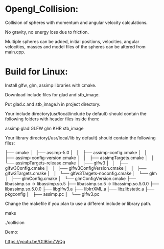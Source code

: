 # Opengl_Collision:

Collision of spheres with momentum and angular velocity calculations. 

No gravity, no energy loss due to friction.

Multiple spheres can be added, initial positions, velocities, angular velocities, masses and model files of the spheres can be altered from main.cpp.

# Build for Linux:

Install glfw, glm, assimp libraries with cmake.

Download include files for glad and stb_image.

Put glad.c and stb_image.h in project directory.

Your include directory(usr/local/include by default) should contain the following folders with header files inside them:

assimp  glad  GLFW  glm  KHR  stb_image

Your library directory(/usr/local/lib by default) should contain the following files:

├── cmake
│   ├── assimp-5.0
│   │   ├── assimp-config.cmake
│   │   ├── assimp-config-version.cmake
│   │   ├── assimpTargets.cmake
│   │   └── assimpTargets-release.cmake
│   ├── glfw3
│   │   ├── glfw3Config.cmake
│   │   ├── glfw3ConfigVersion.cmake
│   │   ├── glfw3Targets.cmake
│   │   └── glfw3Targets-noconfig.cmake
│   └── glm
│       ├── glmConfig.cmake
│       └── glmConfigVersion.cmake
├── libassimp.so -> libassimp.so.5
├── libassimp.so.5 -> libassimp.so.5.0.0
├── libassimp.so.5.0.0
├── libglfw3.a
├── libIrrXML.a
├── libzlibstatic.a
├── pkgconfig
│   ├── assimp.pc
│   └── glfw3.pc

Change the makefile if you plan to use a different include or library path.

make

./collision

Demo: 

https://youtu.be/OtlB5nZVjQg

